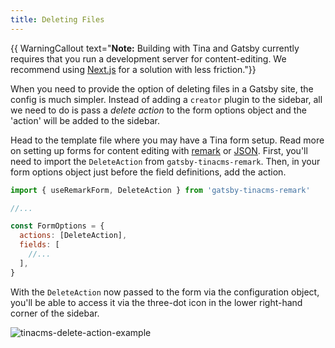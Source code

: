 ```yaml
---
title: Deleting Files
---
```

{{ WarningCallout text="**Note:** Building with Tina and Gatsby currently requires that you run a development server for content-editing. We recommend using [Next.js](/docs/integrations/nextjs/) for a solution with less friction."}}

When you need to provide the option of deleting files in a Gatsby site, the config is much simpler. Instead of adding a `creator` plugin to the sidebar, all we need to do is pass a _delete action_ to the form options object and the 'action' will be added to the sidebar.

Head to the template file where you may have a Tina form setup. Read more on setting up forms for content editing with [remark](/guides/gatsby/git/installation) or [JSON](/guides/gatsby/git/create-json-form). First, you'll need to import the `DeleteAction` from `gatsby-tinacms-remark`. Then, in your form options object just before the field definitions, add the action.

```javascript
import { useRemarkForm, DeleteAction } from 'gatsby-tinacms-remark'

//...

const FormOptions = {
  actions: [DeleteAction],
  fields: [
    //...
  ],
}
```

With the `DeleteAction` now passed to the form via the configuration object, you'll be able to access it via the three-dot icon in the lower right-hand corner of the sidebar.

![tinacms-delete-action-example](/img/delete-action-ex.png)
